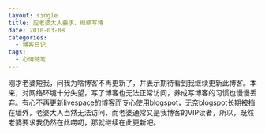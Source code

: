 ```yaml
---
layout: single
title: 应老婆大人要求，继续写博
date: 2010-03-08
categories:
  - 博客日记
tags:
  - 心情随笔
---
```


刚才老婆短我，问我为啥博客不再更新了，并表示期待看到我继续更新此博客。本来，对网络环境十分失望，写了博客也无法正常访问，养成写博客的习惯也慢慢丢弃。有心不再更新livespace的博客而专心使用blogspot，无奈blogspot长期被挡在墙外，老婆大人当然无法访问，而老婆通常又是我博客的VIP读者，所以，既然老婆要求我仍然在此唠叨，那就继续在此更新吧。
